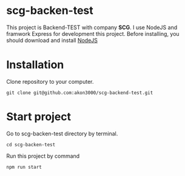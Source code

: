 # scg-backen-test

This project is Backend-TEST with company **SCG**.
I use NodeJS and framwork Express for development this project.
Before installing, you should download and install [NodeJS](https://nodejs.org/en/)

# Installation

Clone repository to your computer.

```
git clone git@github.com:akon3000/scg-backend-test.git
```

# Start project

Go to scg-backen-test directory by terminal.

```
cd scg-backen-test
```

Run this project by command

```
npm run start
```
